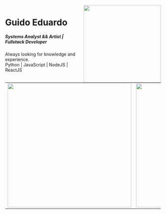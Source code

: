
 <img height="250px" align='right' src="https://external-content.duckduckgo.com/iu/?u=https%3A%2F%2Fcdni.iconscout.com%2Fillustration%2Ffree%2Fthumb%2Fdeveloper-2080968-1750498.png&f=1&nofb=1"/>
  
 <h1>Guido Eduardo</h1>
 <h5>Systems Analyst && Artist | Fullstack Developer</h5>
 
  <span>
        Always looking for knowledge and experience.
        <br />
        Python | JavaScript | NodeJS | ReactJS
  </span>

<center> 
    <table align="center" style='marginTop:10px'>
      <tr>
          <td align="center">
              <img width="400px" align="center" src="https://github-readme-stats.vercel.app/api?username=GuidoEduardo&count_private=true&hide_border=true&theme=dracula" />
          </td>
          <td align="center">
              <img width="400px" align="center" src="https://github-readme-stats.vercel.app/api/top-langs/?username=GuidoEduardo&hide=html&count_private=true&hide_border=true&theme=dracula&layout=compact" />
          </td>
      </tr>
    </table>
</center>
